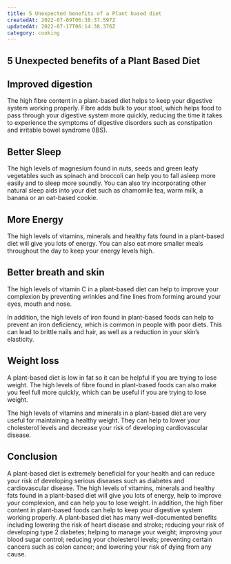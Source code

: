 ```yaml
---
title: 5 Unexpected benefits of a Plant based diet
createdAt: 2022-07-09T06:38:37.597Z
updatedAt: 2022-07-17T06:14:38.376Z
category: cooking
---
```


## 5 Unexpected benefits of a Plant Based Diet

## Improved digestion

The high fibre content in a plant-based diet helps to keep your digestive system working properly. Fibre adds bulk to your stool, which helps food to pass through your digestive system more quickly, reducing the time it takes to experience the symptoms of digestive disorders such as constipation and irritable bowel syndrome (IBS).

## Better Sleep

The high levels of magnesium found in nuts, seeds and green leafy vegetables such as spinach and broccoli can help you to fall asleep more easily and to sleep more soundly.
You can also try incorporating other natural sleep aids into your diet such as chamomile tea, warm milk, a banana or an oat-based cookie.

## More Energy

The high levels of vitamins, minerals and healthy fats found in a plant-based diet will give you lots of energy.
You can also eat more smaller meals throughout the day to keep your energy levels high.

## Better breath and skin

The high levels of vitamin C in a plant-based diet can help to improve your complexion by preventing wrinkles and fine lines from forming around your eyes, mouth and nose.

In addition, the high levels of iron found in plant-based foods can help to prevent an iron deficiency, which is common in people with poor diets. This can lead to brittle nails and hair, as well as a reduction in your skin’s elasticity.

## Weight loss

A plant-based diet is low in fat so it can be helpful if you are trying to lose weight. The high levels of fibre found in plant-based foods can also make you feel full more quickly, which can be useful if you are trying to lose weight.

The high levels of vitamins and minerals in a plant-based diet are very useful for maintaining a healthy weight. They can help to lower your cholesterol levels and decrease your risk of developing cardiovascular disease.

## Conclusion

A plant-based diet is extremely beneficial for your health and can reduce your risk of developing serious diseases such as diabetes and cardiovascular disease. The high levels of vitamins, minerals and healthy fats found in a plant-based diet will give you lots of energy, help to improve your complexion, and can help you to lose weight. In addition, the high fiber content in plant-based foods can help to keep your digestive system working properly. A plant-based diet has many well-documented benefits including lowering the risk of heart disease and stroke; reducing your risk of developing type 2 diabetes; helping to manage your weight; improving your blood sugar control; reducing your cholesterol levels; preventing certain cancers such as colon cancer; and lowering your risk of dying from any cause.
